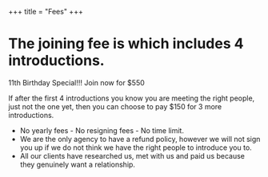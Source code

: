 +++
title = "Fees"
+++

# The joining fee is  which includes 4 introductions.

11th Birthday Special!!! Join now for $550 

If after the first 4 introductions you know you are meeting the right people, just not the one yet, then you can choose to pay $150 for 3 more introductions.

* No yearly fees - No resigning fees - No time limit.
* We are the only agency to have a refund policy, however we will not sign you up if we do not think we have the right people to introduce you to.
* All our clients have researched us, met with us and paid us because they genuinely want a relationship.

